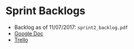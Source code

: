 # Sprint Backlogs

- Backlog as of 11/07/2017: `sprint2_backlog.pdf`
- [Google Doc](https://docs.google.com/spreadsheets/d/1Fz39N4acYtqlMt2GNFOVyYAnnjC8kWRMVHYzEUgpGmk/edit#gid=0)
- [Trello](https://trello.com/b/0JbdYZUl/sprint-backlog)
